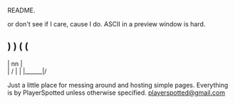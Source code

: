 README.

or don't see if I care, cause I do.
ASCII in a preview window is hard.

   ) )
  ( (
--------
|  nn  |\
|  \/  | |
|______|/

Just a little place for messing around and hosting simple pages.
Everything is by PlayerSpotted unless otherwise specified.
playerspotted@gmail.com
